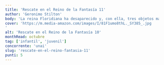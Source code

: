 ```yaml
---
title: 'Rescate en el Reino de la Fantasía 11'
author: 'Geronimo Stilton'
body: 'La reina Floridiana ha desaparecido y, con ella, tres objetos mágicos: el Libro de los Mil Encantamientos, la Bola de Cristal y la Varita Susurrante. Floridiana está en peligro, ¡para salvarla Geronimo tendrá que ir al País de las Arañas Invisibles, al Imperio de los Dragones de Rubí, al Reino de las Ferpientes Fibilantes y al País de las Mil Sombras!'
cover: 'https://m.media-amazon.com/images/I/81F1umo8thL._SY385_.jpg
'
alt: 'Rescate en el Reino de la Fantasía 10'
monthRead: octubre
tag: ['infantil', 'juvenil']
concorrente: 'unai'
slug: 'rescate-en-el-reino-fantasia-11'
punti: 5
---
```

